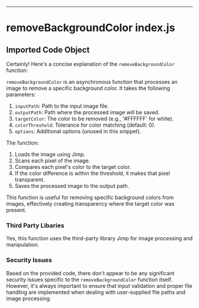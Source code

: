 

  

  

  

  

  

  

  

  

  

  

  

  

  

  

  

  

  

  

  

  

  

---
# removeBackgroundColor index.js
## Imported Code Object
Certainly! Here's a concise explanation of the `removeBackgroundColor` function:

`removeBackgroundColor` is an asynchronous function that processes an image to remove a specific background color. It takes the following parameters:

1. `inputPath`: Path to the input image file.
2. `outputPath`: Path where the processed image will be saved.
3. `targetColor`: The color to be removed (e.g., '#FFFFFF' for white).
4. `colorThreshold`: Tolerance for color matching (default: 0).
5. `options`: Additional options (unused in this snippet).

The function:
1. Loads the image using Jimp.
2. Scans each pixel of the image.
3. Compares each pixel's color to the target color.
4. If the color difference is within the threshold, it makes that pixel transparent.
5. Saves the processed image to the output path.

This function is useful for removing specific background colors from images, effectively creating transparency where the target color was present.

### Third Party Libaries

Yes, this function uses the third-party library Jimp for image processing and manipulation.

### Security Issues

Based on the provided code, there don't appear to be any significant security issues specific to the `removeBackgroundColor` function itself. However, it's always important to ensure that input validation and proper file handling are implemented when dealing with user-supplied file paths and image processing.


  